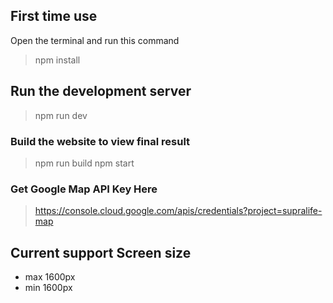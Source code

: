 ## First time use

Open the terminal and run this command

> npm install

## Run the development server

> npm run dev

### Build the website to view final result

> npm run build
> npm start

### Get Google Map API Key Here

> https://console.cloud.google.com/apis/credentials?project=supralife-map

## Current support Screen size

- max 1600px
- min 1600px

